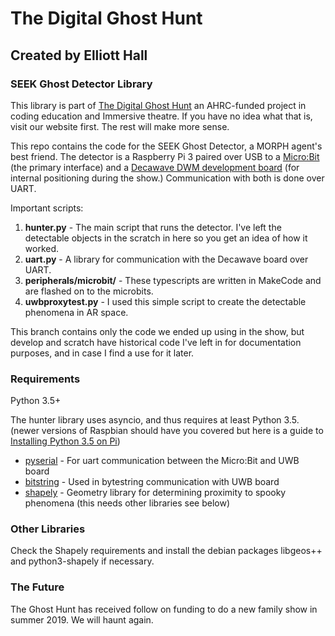 # The Digital Ghost Hunt
## Created by Elliott Hall
### SEEK Ghost Detector Library

This library is part of [The Digital Ghost Hunt](digitalghosthunt.com) an AHRC-funded project in coding education and Immersive theatre.  If you have no idea what that is, visit our website first.  The rest will make more sense.

This repo contains the code for the SEEK Ghost Detector, a MORPH agent's best friend.  The detector is a Raspberry Pi 3 paired over USB to a [Micro:Bit](https://microbit.org/) (the primary interface) and a [Decawave DWM development board](https://www.decawave.com/product/dwm1001-development-board/) (for internal positioning during the show.)  Communication with both is done over UART.

Important scripts:

1. **hunter.py** - The main script that runs the detector.  I've left the detectable objects in the scratch in here so you get an idea of how it worked.
2. **uart.py** - A library for communication with the Decawave board over UART.  
3. **peripherals/microbit/** - These typescripts are written in MakeCode and are flashed on to the microbits.
4. **uwbproxytest.py** - I used this simple script to create the detectable phenomena in AR space.

This branch contains only the code we ended up using in the show, but develop and scratch have historical code I've left in for documentation purposes, and in case I find a use for it later.  

### Requirements


Python 3.5+

The hunter library uses asyncio, and thus requires at least Python 3.5.
(newer versions of Raspbian should have you covered but here is a guide to 
[Installing Python 3.5 on Pi](https://raspberrypi.stackexchange.com/questions/54365/how-to-download-and-install-python-3-5-in-raspbian/56632#56632))

* [pyserial](https://pythonhosted.org/pyserial/) - For uart communication between the Micro:Bit and UWB board
* [bitstring](https://pypi.org/project/bitstring/) - Used in bytestring communication with UWB board
* [shapely](https://pypi.org/project/Shapely/) - Geometry library for determining proximity to spooky phenomena (this needs other libraries see below)

### Other Libraries

Check the Shapely requirements and install the debian packages libgeos++ and python3-shapely if necessary.

### The Future

The Ghost Hunt has received follow on funding to do a new family show in summer 2019. We will haunt again.
